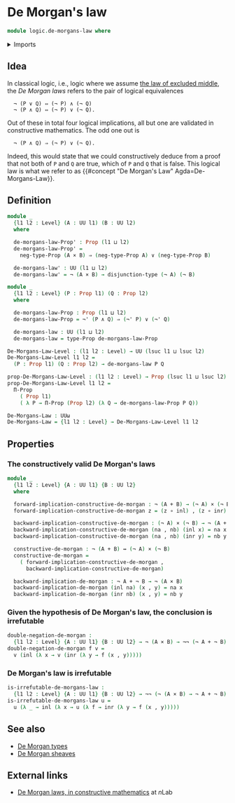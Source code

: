 # De Morgan's law

```agda
module logic.de-morgans-law where
```

<details><summary>Imports</summary>

```agda
open import foundation.cartesian-product-types
open import foundation.conjunction
open import foundation.coproduct-types
open import foundation.decidable-types
open import foundation.dependent-pair-types
open import foundation.disjunction
open import foundation.double-negation
open import foundation.empty-types
open import foundation.evaluation-functions
open import foundation.function-types
open import foundation.logical-equivalences
open import foundation.negation
open import foundation.universe-levels

open import foundation-core.decidable-propositions
open import foundation-core.propositions

open import univalent-combinatorics.2-element-types
```

</details>

## Idea

In classical logic, i.e., logic where we assume
[the law of excluded middle](foundation.law-of-excluded-middle.md), the _De
Morgan laws_ refers to the pair of logical equivalences

```text
  ¬ (P ∨ Q) ⇔ (¬ P) ∧ (¬ Q)
  ¬ (P ∧ Q) ⇔ (¬ P) ∨ (¬ Q).
```

Out of these in total four logical implications, all but one are validated in
constructive mathematics. The odd one out is

```text
  ¬ (P ∧ Q) ⇒ (¬ P) ∨ (¬ Q).
```

Indeed, this would state that we could constructively deduce from a proof that
not both of `P` and `Q` are true, which of `P` and `Q` that is false. This
logical law is what we refer to as
{{#concept "De Morgan's Law" Agda=De-Morgans-Law}}.

## Definition

```agda
module _
  {l1 l2 : Level} (A : UU l1) (B : UU l2)
  where

  de-morgans-law-Prop' : Prop (l1 ⊔ l2)
  de-morgans-law-Prop' =
    neg-type-Prop (A × B) ⇒ (neg-type-Prop A) ∨ (neg-type-Prop B)

  de-morgans-law' : UU (l1 ⊔ l2)
  de-morgans-law' = ¬ (A × B) → disjunction-type (¬ A) (¬ B)

module _
  {l1 l2 : Level} (P : Prop l1) (Q : Prop l2)
  where

  de-morgans-law-Prop : Prop (l1 ⊔ l2)
  de-morgans-law-Prop = ¬' (P ∧ Q) ⇒ (¬' P) ∨ (¬' Q)

  de-morgans-law : UU (l1 ⊔ l2)
  de-morgans-law = type-Prop de-morgans-law-Prop

De-Morgans-Law-Level : (l1 l2 : Level) → UU (lsuc l1 ⊔ lsuc l2)
De-Morgans-Law-Level l1 l2 =
  (P : Prop l1) (Q : Prop l2) → de-morgans-law P Q

prop-De-Morgans-Law-Level : (l1 l2 : Level) → Prop (lsuc l1 ⊔ lsuc l2)
prop-De-Morgans-Law-Level l1 l2 =
  Π-Prop
    ( Prop l1)
    ( λ P → Π-Prop (Prop l2) (λ Q → de-morgans-law-Prop P Q))

De-Morgans-Law : UUω
De-Morgans-Law = {l1 l2 : Level} → De-Morgans-Law-Level l1 l2
```

## Properties

### The constructively valid De Morgan's laws

```agda
module _
  {l1 l2 : Level} {A : UU l1} {B : UU l2}
  where

  forward-implication-constructive-de-morgan : ¬ (A + B) → (¬ A) × (¬ B)
  forward-implication-constructive-de-morgan z = (z ∘ inl) , (z ∘ inr)

  backward-implication-constructive-de-morgan : (¬ A) × (¬ B) → ¬ (A + B)
  backward-implication-constructive-de-morgan (na , nb) (inl x) = na x
  backward-implication-constructive-de-morgan (na , nb) (inr y) = nb y

  constructive-de-morgan : ¬ (A + B) ↔ (¬ A) × (¬ B)
  constructive-de-morgan =
    ( forward-implication-constructive-de-morgan ,
      backward-implication-constructive-de-morgan)

  backward-implication-de-morgan : ¬ A + ¬ B → ¬ (A × B)
  backward-implication-de-morgan (inl na) (x , y) = na x
  backward-implication-de-morgan (inr nb) (x , y) = nb y
```

### Given the hypothesis of De Morgan's law, the conclusion is irrefutable

```agda
double-negation-de-morgan :
  {l1 l2 : Level} {A : UU l1} {B : UU l2} → ¬ (A × B) → ¬¬ (¬ A + ¬ B)
double-negation-de-morgan f v =
  v (inl (λ x → v (inr (λ y → f (x , y)))))
```

### De Morgan's law is irrefutable

```agda
is-irrefutable-de-morgans-law :
  {l1 l2 : Level} {A : UU l1} {B : UU l2} → ¬¬ (¬ (A × B) → ¬ A + ¬ B)
is-irrefutable-de-morgans-law u =
  u (λ _ → inl (λ x → u (λ f → inr (λ y → f (x , y)))))
```

## See also

- [De Morgan types](logic.de-morgan-types.md)
- [De Morgan sheaves](logic.de-morgan-sheaves.md)

## External links

- [De Morgan laws, in constructive mathematics](https://ncatlab.org/nlab/show/De+Morgan+laws#in_constructive_mathematics)
  at $n$Lab
